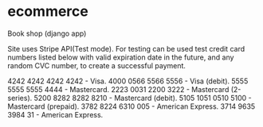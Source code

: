 # ecommerce
Book shop (django app)


Site uses Stripe API(Test mode). For testing can be used test credit card numbers listed below 
with valid expiration date in the future, and any random CVC number, to create a successful payment.

4242 4242 4242 4242	 - Visa.
4000 0566 5566 5556	 - Visa (debit).
5555 5555 5555 4444	 - Mastercard.
2223 0031 2200 3222	 - Mastercard (2-series).
5200 8282 8282 8210	 - Mastercard (debit).
5105 1051 0510 5100	 - Mastercard (prepaid).
3782 8224 6310 005	 - American Express.
3714 9635 3984 31	   - American Express.
